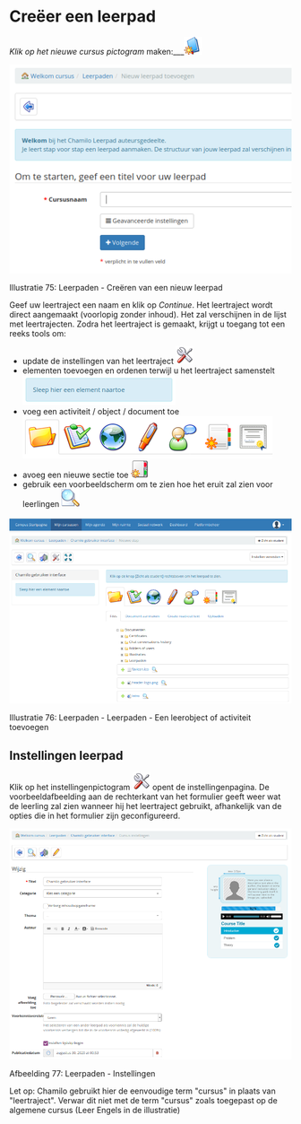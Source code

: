 # Creëer een leerpad

_Klik op het nieuwe cursus_ _pictogram_ maken:\_\__![](../../.gitbook/assets/graphics13%20%283%29.png)

![](../../.gitbook/assets/graphics9%20%281%29.png)

Illustratie 75: Leerpaden - Creëren van een nieuw leerpad

Geef uw leertraject een naam en klik op _Continue_. Het leertraject wordt direct aangemaakt \(voorlopig zonder inhoud\). Het zal verschijnen in de lijst met leertrajecten. Zodra het leertraject is gemaakt, krijgt u toegang tot een reeks tools om:

* update de instellingen van het leertraject ![](../../.gitbook/assets/graphics8%20%284%29.png)
* elementen toevoegen en ordenen terwijl u het leertraject samenstelt ![](../../.gitbook/assets/graphics22%20%281%29.png)
* voeg een activiteit / object / document toe ![](../../.gitbook/assets/graphics23%20%284%29.png)
* avoeg een nieuwe sectie toe ![](../../.gitbook/assets/graphics19%20%284%29.png)
* gebruik een voorbeeldscherm om te zien hoe het eruit zal zien voor leerlingen ![](../../.gitbook/assets/graphics21%20%284%29.png)

![](../../.gitbook/assets/graphics10%20%281%29.png)

Illustratie 76: Leerpaden - Leerpaden - Een leerobject of activiteit toevoegen

## Instellingen leerpad <a id="learning-path-s-settings"></a>

Klik op het instellingenpictogram ![](../../.gitbook/assets/graphics20%20%283%29.png) opent de instellingenpagina. De voorbeeldafbeelding aan de rechterkant van het formulier geeft weer wat de leerling zal zien wanneer hij het leertraject gebruikt, afhankelijk van de opties die in het formulier zijn geconfigureerd.

![](../../.gitbook/assets/graphics11%20%281%29.png)

Afbeelding 77: Leerpaden - Instellingen

Let op: Chamilo gebruikt hier de eenvoudige term "cursus" in plaats van "leertraject". Verwar dit niet met de term "cursus" zoals toegepast op de algemene cursus \(Leer Engels in de illustratie\)

